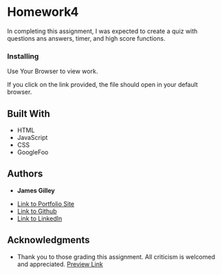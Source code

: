 # Homework4

 In completing this assignment, I was expected to create a quiz with questions ans answers, timer, and high score functions.

### Installing

Use Your Browser to view work.

If you click on the link provided, the file should open in your default browser.

## Built With

* HTML
* JavaScript
* CSS
* GoogleFoo

## Authors

* **James Gilley**

- [Link to Portfolio Site](https://jamesgilley.github.io/Homework4/)
- [Link to Github](https://github.com/jamesgilley/Homework4)
- [Link to LinkedIn](https://www.linkedin.com/in/james-gilley-312466187/)




## Acknowledgments

* Thank you to those grading this assignment. All criticism is welcomed and appreciated. 
[Preview Link ](  https://jamesgilley.github.io/Homework3/)